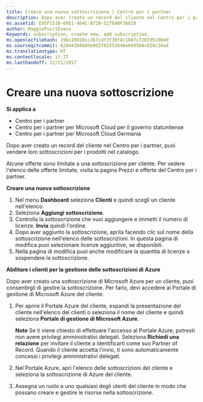 ```yaml
---
title: Creare una nuova sottoscrizione | Centro per i partner
description: Dopo aver creato un record del cliente nel Centro per i partner, puoi vendere loro sottoscrizioni per i prodotti nel catalogo.
ms.assetid: E95F1538-60E1-464C-B72B-52764BF3A820
author: MaggiePucciEvans
Keywords: subscription, create new, add subscription,
ms.openlocfilehash: 19bc20920cc2bfcdf3f39f8c1b8fcf207d51004d
ms.sourcegitcommit: 628443b08dde9d2f02553b46e669504c620c3da4
ms.translationtype: HT
ms.contentlocale: it-IT
ms.lasthandoff: 12/21/2017
---
```

# <a name="create-a-new-subscription"></a>Creare una nuova sottoscrizione

**Si applica a**

-  Centro per i partner
-  Centro per i partner per Microsoft Cloud per il governo statunitense
-  Centro per i partner per Microsoft Cloud Germania

Dopo aver creato un record del cliente nel Centro per i partner, puoi vendere loro sottoscrizioni per i prodotti nel catalogo.

Alcune offerte sono limitate a una sottoscrizione per cliente. Per vedere l'elenco delle offerte limitate, visita la pagina Prezzi e offerte del Centro per i partner. 


**Creare una nuova sottoscrizione**

1.  Nel menu **Dashboard** seleziona **Clienti** e quindi scegli un cliente nell'elenco.
2.  Seleziona **Aggiungi sottoscrizione**.
3.  Controlla la sottoscrizione che vuoi aggiungere e immetti il numero di licenze. **Invia** quindi l'ordine.
4.  Dopo aver aggiunto la sottoscrizione, aprila facendo clic sul nome della sottoscrizione nell'elenco delle sottoscrizioni. In questa pagina di modifica puoi selezionare licenze aggiuntive, se disponibili.
5.  Nella pagina di modifica puoi anche modificare la quantità di licenze o sospendere la sottoscrizione.

**Abilitare i clienti per la gestione delle sottoscrizioni di Azure**

Dopo aver creato una sottoscrizione di Microsoft Azure per un cliente, puoi consentirgli di gestire la sottoscrizione. Per farlo, devi accedere al Portale di gestione di Microsoft Azure del cliente. 

1.  Per aprire il Portale Azure del cliente, espandi la presentazione del cliente nell'elenco dei clienti o seleziona il nome del cliente e quindi seleziona **Portale di gestione di Microsoft Azure**.
    
    **Note** Se ti viene chiesto di effettuare l'accesso al Portale Azure, potresti non avere privilegi amministrativi delegati. Seleziona **Richiedi una relazione** per invitare il cliente a identificarti come suo Partner of Record. Quando il cliente accetta l'invio, ti sono automaticamente concessi i privilegi amministrativi delegati. 
2.  Nel Portale Azure, apri l'elenco delle sottoscrizioni del cliente e seleziona la sottoscrizione di Azure del cliente.
3.  Assegna un ruolo a uno qualsiasi degli utenti del cliente in modo che possano creare e gestire le risorse nella sottoscrizione.

 




